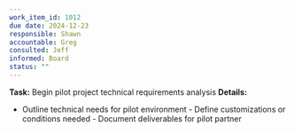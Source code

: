```yaml
---
work_item_id: 1012
due date: 2024-12-23
responsible: Shawn
accountable: Greg
consulted: Jeff
informed: Board
status: ""
---
```


**Task:** Begin pilot project technical requirements analysis
**Details:**
- Outline technical needs for pilot environment - Define customizations or conditions needed - Document deliverables for pilot partner
